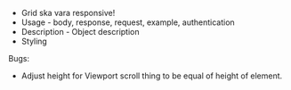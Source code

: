* Grid ska vara responsive! 
* Usage - body, response, request, example, authentication
* Description - Object description
* Styling

Bugs:

* Adjust height for Viewport scroll thing to be equal of height of element. 